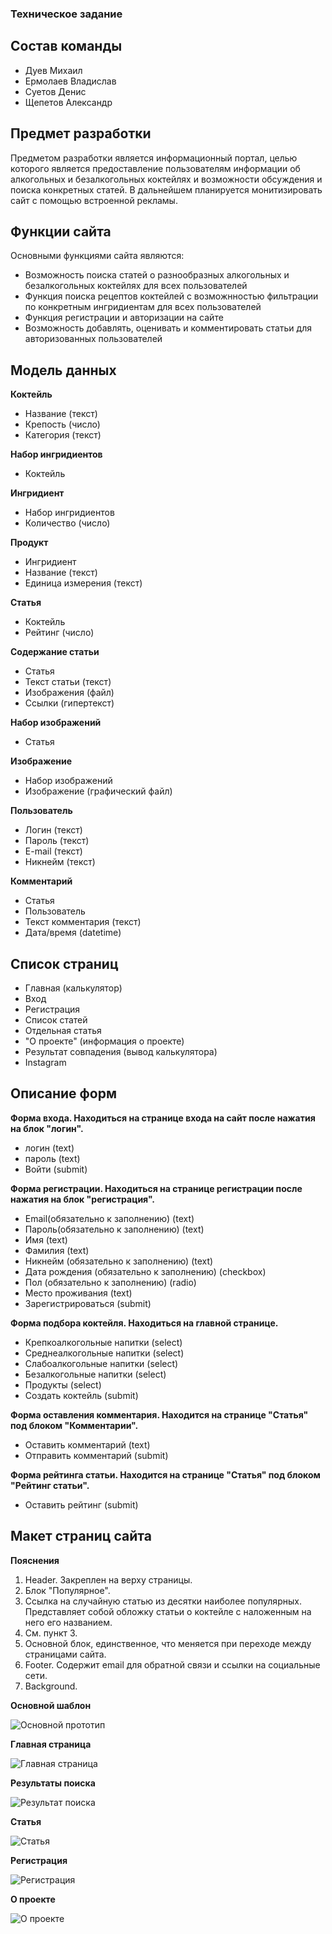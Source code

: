 ﻿### Техническое задание

## Состав команды

* Дуев Михаил
* Ермолаев Владислав
* Суетов Денис
* Щепетов Александр


## Предмет разработки
Предметом разработки является информационный портал, целью которого является предоставление пользователям информации об алкогольных и безалкогольных коктейлях и возможности обсуждения и поиска конкретных статей.
В дальнейшем планируется монитизировать сайт с помощью встроенной рекламы.


## Функции сайта
Основными функциями сайта являются:

* Возможность поиска статей о разнообразных алкогольных и безалкогольных коктейлях для всех пользователей
* Функция поиска рецептов коктейлей с возможнностью фильтрации по конкретным ингридиентам для всех пользователей
* Функция регистрации и авторизации на сайте
* Возможность добавлять, оценивать и комментировать статьи для авторизованных пользователей

## Модель данных

**Коктейль**

* Название (текст)
* Крепость (число)
* Категория (текст)

**Набор ингридиентов**

* Коктейль

**Ингридиент**

* Набор ингридиентов
* Количество (число)

**Продукт**

* Ингридиент
* Название (текст)
* Единица измерения (текст)

**Статья**

* Коктейль
* Рейтинг (число)

**Содержание статьи**

* Статья
* Текст статьи (текст)
* Изображения (файл)
* Ссылки (гипертекст)

**Набор изображений**

* Статья

**Изображение**

* Набор изображений
* Изображение (графический файл)

**Пользователь**

* Логин (текст)
* Пароль (текст)
* E-mail (текст)
* Никнейм (текст)

**Комментарий**

* Статья
* Пользователь
* Текст комментария (текст)
* Дата/время (datetime)

## Список страниц

* Главная (калькулятор)
* Вход
* Регистрация
* Список статей
* Отдельная статья
* "О проекте" (информация о проекте)
* Результат совпадения (вывод калькулятора)
* Instagram

## Описание форм

**Форма входа. Находиться на странице входа на сайт после нажатия на блок "логин".**

* логин (text)
* пароль (text)
* Войти (submit)

**Форма регистрации. Находиться на странице регистрации после нажатия на блок "регистрация".**

* Email(обязательно к заполнению) (text)
* Пароль(обязательно к заполнению) (text)
* Имя (text)
* Фамилия (text)
* Никнейм (обязательно к заполнению) (text)
* Дата рождения (обязательно к заполнению) (checkbox)
* Пол (обязательно к заполнению) (radio)
* Место проживания (text)
* Зарегистрироваться (submit)

**Форма подбора коктейля. Находиться на главной странице.**

* Крепкоалкогольные напитки (select)
* Среднеалкогольные напитки (select)
* Слабоалкогольные напитки (select)
* Безалкогольные напитки (select)
* Продукты (select)
* Создать коктейль (submit)

**Форма оставления комментария. Находится на странице "Статья" под блоком "Комментарии".**

* Оставить комментарий (text)
* Отправить комментарий (submit)

**Форма рейтинга статьи. Находится на странице "Статья" под блоком "Рейтинг статьи".**

* Оставить рейтинг (submit)




## Макет страниц сайта

**Пояснения**

1. Header. Закреплен на верху страницы.
2. Блок "Популярное".
3. Ссылка на случайную статью из десятки наиболее популярных. Представляет собой обложку статьи о коктейле с наложенным на него его названием.
4. См. пункт 3.
5. Основной блок, единственное, что меняется при переходе между страницами сайта.
6. Footer. Содержит email для обратной связи и ссылки на социальные сети.
7. Background.

**Основной шаблон**

![Основной прототип](template.jpg)

**Главная страница**

![Главная страница](main.JPG)

**Результаты поиска**

![Результат поиска](result.jpg)

**Статья**

![Статья](article.jpg)

**Регистрация**

![Регистрация](registration.JPG)

**О проекте**

![О проекте](about.JPG)